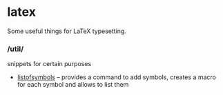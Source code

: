 latex
=====

Some useful things for LaTeX typesetting.

### /util/
snippets for certain purposes
* [listofsymbols](https://github.com/mtkunze/latex/blob/master/util/listofsymbols.tex) – provides a command to add symbols, creates a macro for each symbol and allows to list them 
